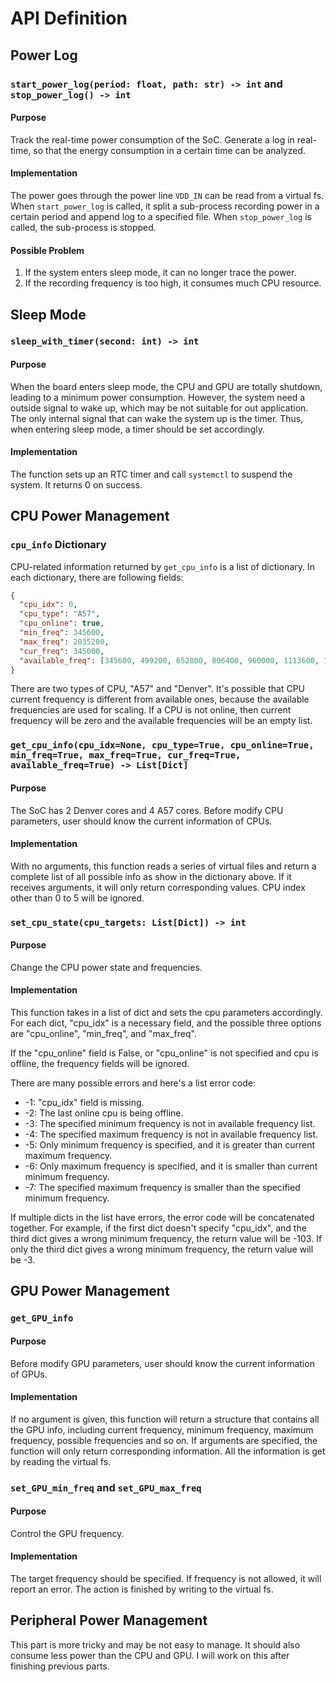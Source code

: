 # API Definition

## Power Log

### `start_power_log(period: float, path: str) -> int` and `stop_power_log() -> int`

#### Purpose

Track the real-time power consumption of the SoC. Generate a log in real-time, so that the energy consumption in a certain time can be analyzed.

#### Implementation

The power goes through the power line `VDD_IN` can be read from a virtual fs. When `start_power_log` is called, it split a sub-process recording power in a certain period and append log to a specified file. When `stop_power_log` is called, the sub-process is stopped.

#### Possible Problem

1. If the system enters sleep mode, it can no longer trace the power.
2. If the recording frequency is too high, it consumes much CPU resource.

## Sleep Mode

### `sleep_with_timer(second: int) -> int`

#### Purpose

When the board enters sleep mode, the CPU and GPU are totally shutdown, leading to a minimum power consumption. However, the system need a outside signal to wake up, which may be not suitable for out application. The only internal signal that can wake the system up is the timer. Thus, when entering sleep mode, a timer should be set accordingly.

#### Implementation

The function sets up an RTC timer and call `systemctl` to suspend the system. It returns 0 on success.

## CPU Power Management

### `cpu_info` Dictionary

CPU-related information returned by `get_cpu_info` is a list of dictionary. In each dictionary, there are following fields:

```json
{
  "cpu_idx": 0,
  "cpu_type": "A57",
  "cpu_online": true,
  "min_freq": 345600,
  "max_freq": 2035200,
  "cur_freq": 345000,
  "available_freq": [345600, 499200, 652800, 806400, 960000, 1113600, 1267200, 1420800, 1574400, 1728000, 1881600, 2035200]
}
```

There are two types of CPU, "A57" and "Denver". It's possible that CPU current frequency is different from available ones, because the available frequencies are used for scaling. If a CPU is not online, then current frequency will be zero and the available frequencies will be an empty list.

### `get_cpu_info(cpu_idx=None, cpu_type=True, cpu_online=True, min_freq=True, max_freq=True, cur_freq=True, available_freq=True) -> List[Dict]`

#### Purpose

The SoC has 2 Denver cores and 4 A57 cores. Before modify CPU parameters, user should know the current information of CPUs.

#### Implementation

With no arguments, this function reads a series of virtual files and return a complete list of all possible info as show in the dictionary above. If it receives arguments, it will only return corresponding values. CPU index other than 0 to 5 will be ignored.

### `set_cpu_state(cpu_targets: List[Dict]) -> int` 

#### Purpose

Change the CPU power state and frequencies.

#### Implementation

This function takes in a list of dict and sets the cpu parameters accordingly. For each dict, "cpu_idx" is a necessary field, and the possible three options are "cpu_online", "min_freq", and "max_freq".

If the "cpu_online" field is False, or "cpu_online" is not specified and cpu is offline, the frequency fields will be ignored.

There are many possible errors and here's a list error code:

* -1: "cpu_idx" field is missing. 
* -2: The last online cpu is being offline.
* -3: The specified minimum frequency is not in available frequency list.
* -4: The specified maximum frequency is not in available frequency list.
* -5: Only minimum frequency is specified, and it is greater than current maximum frequency.
* -6: Only maximum frequency is specified, and it is smaller than current minimum frequency.
* -7: The specified maximum frequency is smaller than the specified minimum frequency.
  
If multiple dicts in the list have errors, the error code will be concatenated together. For example, if the first dict doesn't specify "cpu_idx", and the third dict gives a wrong minimum frequency, the return value will be -103. If only the third dict gives a wrong minimum frequency, the return value will be -3.

## GPU Power Management

### `get_GPU_info`

#### Purpose

Before modify GPU parameters, user should know the current information of GPUs.

#### Implementation

If no argument is given, this function will return a structure that contains all the GPU info, including current frequency, minimum frequency, maximum frequency, possible frequencies and so on. If arguments are specified, the function will only return corresponding information. All the information is get by reading the virtual fs.

### `set_GPU_min_freq` and `set_GPU_max_freq`

#### Purpose

Control the GPU frequency.

#### Implementation

The target frequency should be specified. If frequency is not allowed, it will report an error. The action is finished by writing to the virtual fs.

## Peripheral Power Management

This part is more tricky and may be not easy to manage. It should also consume less power than the CPU and GPU. I will work on this after finishing previous parts.